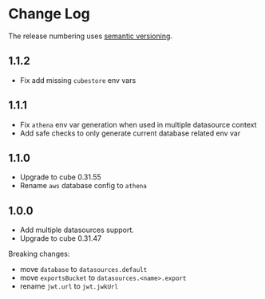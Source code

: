 # Change Log

The release numbering uses [semantic versioning](http://semver.org).

## 1.1.2

- Fix add missing `cubestore` env vars

## 1.1.1

- Fix `athena` env var generation when used in multiple datasource context
- Add safe checks to only generate current database related env var

## 1.1.0

- Upgrade to cube 0.31.55
- Rename `aws` database config to `athena`

## 1.0.0

- Add multiple datasources support.
- Upgrade to cube 0.31.47

Breaking changes:

- move `database` to `datasources.default`
- move `exportsBucket` to `datasources.<name>.export`
- rename `jwt.url` to `jwt.jwkUrl`
